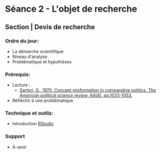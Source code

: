 # Séance 2 - L'objet de recherche
## Section | Devis de recherche

### Ordre du jour:
- La démarche scientifique
- Niveau d'analyse
- Problématique et hypothèses

### Prérequis:
- Lecture :
    - [Sartori, G., 1970. Concept misformation in comparative politics. *The American political science review*, 64(4), pp.1033-1053.](http://us.corwin.com/sites/default/files/upm-binaries/24809_Ch_02.pdf)
- Réfléchir à une problématique

### Technique et outils:
- Introduction [RStudio](https://rstudio.com/products/rstudio/)

### Support
- À venir
